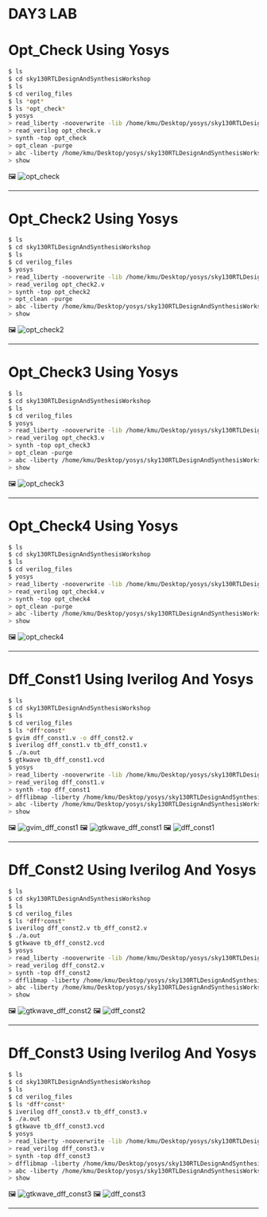 # DAY3 LAB

# Opt_Check Using Yosys

```bash
$ ls
$ cd sky130RTLDesignAndSynthesisWorkshop
$ ls
$ cd verilog_files
$ ls *opt*
$ ls *opt_check*
$ yosys
> read_liberty -nooverwrite -lib /home/kmu/Desktop/yosys/sky130RTLDesignAndSynthesisWorkshop/verilog_files/open_pdks/sources/sky130_fd_sc_hd/timing/sky130_fd_sc_hd__tt_025C_1v80.lib
> read_verilog opt_check.v
> synth -top opt_check
> opt_clean -purge
> abc -liberty /home/kmu/Desktop/yosys/sky130RTLDesignAndSynthesisWorkshop/verilog_files/open_pdks/sources/sky130_fd_sc_hd/timing/sky130_fd_sc_hd__tt_025C_1v80.lib
> show
```

🖼️ ![opt_check](https://github.com/khajamufaqqamuddin-pixel/KMU-From-RTL-to-Reality/blob/main/Week-1/Day-3/Lab/opt_check.jpeg)

---

# Opt_Check2 Using Yosys

```bash
$ ls
$ cd sky130RTLDesignAndSynthesisWorkshop
$ ls
$ cd verilog_files
$ yosys
> read_liberty -nooverwrite -lib /home/kmu/Desktop/yosys/sky130RTLDesignAndSynthesisWorkshop/verilog_files/open_pdks/sources/sky130_fd_sc_hd/timing/sky130_fd_sc_hd__tt_025C_1v80.lib
> read_verilog opt_check2.v
> synth -top opt_check2
> opt_clean -purge
> abc -liberty /home/kmu/Desktop/yosys/sky130RTLDesignAndSynthesisWorkshop/verilog_files/open_pdks/sources/sky130_fd_sc_hd/timing/sky130_fd_sc_hd__tt_025C_1v80.lib
> show
```

🖼️ ![opt_check2](https://github.com/khajamufaqqamuddin-pixel/KMU-From-RTL-to-Reality/blob/main/Week-1/Day-3/Lab/opt_check2.jpeg)

---

# Opt_Check3 Using Yosys

```bash
$ ls
$ cd sky130RTLDesignAndSynthesisWorkshop
$ ls
$ cd verilog_files
$ yosys
> read_liberty -nooverwrite -lib /home/kmu/Desktop/yosys/sky130RTLDesignAndSynthesisWorkshop/verilog_files/open_pdks/sources/sky130_fd_sc_hd/timing/sky130_fd_sc_hd__tt_025C_1v80.lib
> read_verilog opt_check3.v
> synth -top opt_check3
> opt_clean -purge
> abc -liberty /home/kmu/Desktop/yosys/sky130RTLDesignAndSynthesisWorkshop/verilog_files/open_pdks/sources/sky130_fd_sc_hd/timing/sky130_fd_sc_hd__tt_025C_1v80.lib
> show
```

🖼️ ![opt_check3](https://github.com/khajamufaqqamuddin-pixel/KMU-From-RTL-to-Reality/blob/main/Week-1/Day-3/Lab/opt_check3.jpeg)

---

# Opt_Check4 Using Yosys


```bash
$ ls
$ cd sky130RTLDesignAndSynthesisWorkshop
$ ls
$ cd verilog_files
$ yosys
> read_liberty -nooverwrite -lib /home/kmu/Desktop/yosys/sky130RTLDesignAndSynthesisWorkshop/verilog_files/open_pdks/sources/sky130_fd_sc_hd/timing/sky130_fd_sc_hd__tt_025C_1v80.lib
> read_verilog opt_check4.v
> synth -top opt_check4
> opt_clean -purge
> abc -liberty /home/kmu/Desktop/yosys/sky130RTLDesignAndSynthesisWorkshop/verilog_files/open_pdks/sources/sky130_fd_sc_hd/timing/sky130_fd_sc_hd__tt_025C_1v80.lib
> show
```

🖼️ ![opt_check4](https://github.com/khajamufaqqamuddin-pixel/KMU-From-RTL-to-Reality/blob/main/Week-1/Day-3/Lab/opt_check4.jpeg)

---

# Dff_Const1 Using Iverilog And Yosys


```bash
$ ls
$ cd sky130RTLDesignAndSynthesisWorkshop
$ ls
$ cd verilog_files
$ ls *dff*const*
$ gvim dff_const1.v -o dff_const2.v
$ iverilog dff_const1.v tb_dff_const1.v
$ ./a.out
$ gtkwave tb_dff_const1.vcd
$ yosys
> read_liberty -nooverwrite -lib /home/kmu/Desktop/yosys/sky130RTLDesignAndSynthesisWorkshop/verilog_files/open_pdks/sources/sky130_fd_sc_hd/timing/sky130_fd_sc_hd__tt_025C_1v80.lib
> read_verilog dff_const1.v
> synth -top dff_const1
> dfflibmap -liberty /home/kmu/Desktop/yosys/sky130RTLDesignAndSynthesisWorkshop/verilog_files/open_pdks/sources/sky130_fd_sc_hd/timing/sky130_fd_sc_hd__tt_025C_1v80.lib
> abc -liberty /home/kmu/Desktop/yosys/sky130RTLDesignAndSynthesisWorkshop/verilog_files/open_pdks/sources/sky130_fd_sc_hd/timing/sky130_fd_sc_hd__tt_025C_1v80.lib
> show
```
🖼️ ![gvim_dff_const1](https://github.com/khajamufaqqamuddin-pixel/KMU-From-RTL-to-Reality/blob/main/Week-1/Day-3/Lab/gvim_dff_const1.jpeg)
🖼️ ![gtkwave_dff_const1](https://github.com/khajamufaqqamuddin-pixel/KMU-From-RTL-to-Reality/blob/main/Week-1/Day-3/Lab/gtkwave_dff_const1.jpeg)
🖼️ ![dff_const1](https://github.com/khajamufaqqamuddin-pixel/KMU-From-RTL-to-Reality/blob/main/Week-1/Day-3/Lab/dff_const1.jpeg)



---

# Dff_Const2 Using Iverilog And Yosys


```bash
$ ls
$ cd sky130RTLDesignAndSynthesisWorkshop
$ ls
$ cd verilog_files
$ ls *dff*const*
$ iverilog dff_const2.v tb_dff_const2.v
$ ./a.out
$ gtkwave tb_dff_const2.vcd
$ yosys
> read_liberty -nooverwrite -lib /home/kmu/Desktop/yosys/sky130RTLDesignAndSynthesisWorkshop/verilog_files/open_pdks/sources/sky130_fd_sc_hd/timing/sky130_fd_sc_hd__tt_025C_1v80.lib
> read_verilog dff_const2.v
> synth -top dff_const2
> dfflibmap -liberty /home/kmu/Desktop/yosys/sky130RTLDesignAndSynthesisWorkshop/verilog_files/open_pdks/sources/sky130_fd_sc_hd/timing/sky130_fd_sc_hd__tt_025C_1v80.lib
> abc -liberty /home/kmu/Desktop/yosys/sky130RTLDesignAndSynthesisWorkshop/verilog_files/open_pdks/sources/sky130_fd_sc_hd/timing/sky130_fd_sc_hd__tt_025C_1v80.lib
> show
```

🖼️ ![gtkwave_dff_const2](https://github.com/khajamufaqqamuddin-pixel/KMU-From-RTL-to-Reality/blob/main/Week-1/Day-3/Lab/gtkwave_dff_const2.jpeg)
🖼️ ![dff_const2](https://github.com/khajamufaqqamuddin-pixel/KMU-From-RTL-to-Reality/blob/main/Week-1/Day-3/Lab/dff_const2.jpeg)

---

# Dff_Const3 Using Iverilog And Yosys


```bash
$ ls
$ cd sky130RTLDesignAndSynthesisWorkshop
$ ls
$ cd verilog_files
$ ls *dff*const*
$ iverilog dff_const3.v tb_dff_const3.v
$ ./a.out
$ gtkwave tb_dff_const3.vcd
$ yosys
> read_liberty -nooverwrite -lib /home/kmu/Desktop/yosys/sky130RTLDesignAndSynthesisWorkshop/verilog_files/open_pdks/sources/sky130_fd_sc_hd/timing/sky130_fd_sc_hd__tt_025C_1v80.lib
> read_verilog dff_const3.v
> synth -top dff_const3
> dfflibmap -liberty /home/kmu/Desktop/yosys/sky130RTLDesignAndSynthesisWorkshop/verilog_files/open_pdks/sources/sky130_fd_sc_hd/timing/sky130_fd_sc_hd__tt_025C_1v80.lib
> abc -liberty /home/kmu/Desktop/yosys/sky130RTLDesignAndSynthesisWorkshop/verilog_files/open_pdks/sources/sky130_fd_sc_hd/timing/sky130_fd_sc_hd__tt_025C_1v80.lib
> show
```

🖼️ ![gtkwave_dff_const3](https://github.com/khajamufaqqamuddin-pixel/KMU-From-RTL-to-Reality/blob/main/Week-1/Day-3/Lab/gtkwave_dff_const3.jpeg)
🖼️ ![dff_const3](https://github.com/khajamufaqqamuddin-pixel/KMU-From-RTL-to-Reality/blob/main/Week-1/Day-3/Lab/dff_const3.jpeg)

---
